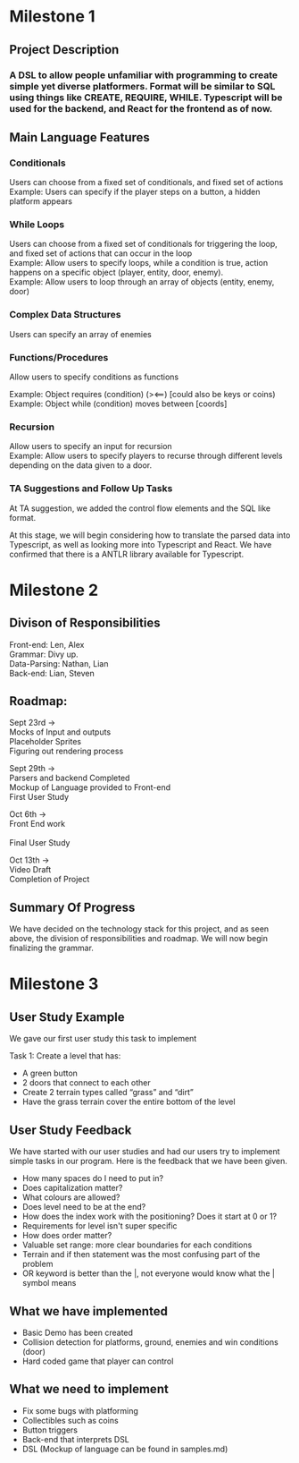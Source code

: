 # Milestone 1

## Project Description

### A DSL to allow people unfamiliar with programming to create simple yet diverse platformers. Format will be similar to SQL using things like CREATE, REQUIRE, WHILE. Typescript will be used for the backend, and React for the frontend as of now.


## Main Language Features

### Conditionals

Users can choose from a fixed set of conditionals, and fixed set of actions <br/>
Example: Users can specify if the player steps on a button, a hidden platform appears


### While Loops
Users can choose from a fixed set of conditionals for triggering the loop, and fixed set of actions that can occur in the loop<br/>
Example: Allow users to specify loops, while a condition is true, action happens on a specific object (player, entity, door, enemy).<br/>
Example: Allow users to loop through an array of objects (entity, enemy, door)

### Complex Data Structures
Users can specify an array of enemies


### Functions/Procedures
Allow users to specify conditions as functions<br/>

Example: Object requires (condition) (><==) [could also be keys or coins)<br/>
Example: Object while (condition) moves between [coords]

### Recursion
Allow users to specify an input for recursion<br/>
Example: Allow users to specify players to recurse through different levels depending on the data given to a door.

### TA Suggestions and Follow Up Tasks
At TA suggestion, we added the control flow elements and the SQL like format.<br/>

At this stage, we will begin considering how to translate the parsed data into Typescript, as well as looking more into Typescript and React. We have confirmed that there is a ANTLR library available for Typescript.


# Milestone 2

## Divison of Responsibilities
Front-end: Len, Alex <br/>
Grammar: Divy up. <br/>
Data-Parsing: Nathan, Lian <br/>
Back-end: Lian, Steven <br/>

## Roadmap:
Sept 23rd -> <br/>
    Mocks of Input and outputs <br/>
    Placeholder Sprites <br/>
    Figuring out rendering process <br/>

Sept 29th ->  <br/>
    Parsers and backend Completed <br/> 
    Mockup of Language provided to Front-end <br/>
    First User Study <br/>

Oct 6th -> <br/>
    Front End work <br/>        
    Final User Study <br/>

Oct 13th -> <br/>
    Video Draft <br/>
    Completion of Project <br/>

## Summary Of Progress
We have decided on the technology stack for this project, and as seen above, the division of responsibilities and roadmap. We will now begin finalizing the grammar. 


# Milestone 3

## User Study Example

We gave our first user study this task to implement 

Task 1: Create a level that has:

- A green button
- 2 doors that connect to each other
- Create 2 terrain types called “grass” and “dirt”
- Have the grass terrain cover the entire bottom of the level

## User Study Feedback
We have started with our user studies and had our users try to implement simple tasks in our program. Here is the feedback that we have been given.

- How many spaces do I need to put in?
- Does capitalization matter?
- What colours are allowed?
- Does level need to be at the end?
- How does the index work with the positioning? Does it start at 0 or 1?
- Requirements for level isn't super specific
- How does order matter?
- Valuable set range: more clear boundaries for each conditions
- Terrain and if then statement was the most confusing part of the problem 
- OR keyword is better than the |, not everyone would know what the | symbol means


## What we have implemented

- Basic Demo has been created
- Collision detection for platforms, ground, enemies and win conditions (door)
- Hard coded game that player can control


## What we need to implement

- Fix some bugs with platforming
- Collectibles such as coins
- Button triggers
- Back-end that interprets DSL
- DSL (Mockup of language can be found in samples.md)

